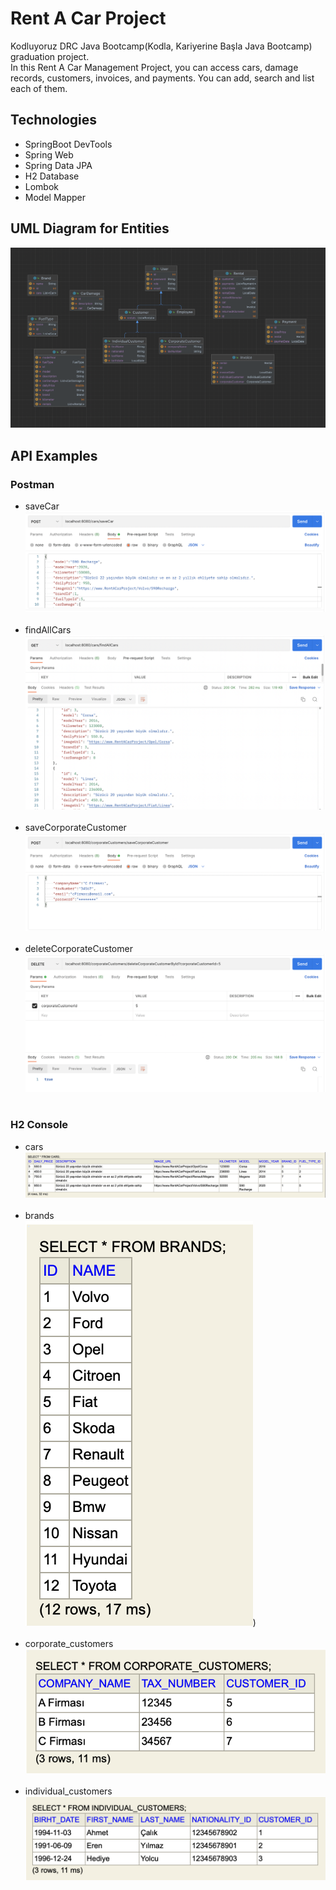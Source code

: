 # Rent A Car Project
Kodluyoruz DRC Java Bootcamp(Kodla, Kariyerine Başla Java Bootcamp) graduation project. <br/>
In this Rent A Car Management Project, you can access cars, damage records, customers, invoices, and payments. You can add, search and list each of them.

## Technologies
- SpringBoot DevTools 
- Spring Web
- Spring Data JPA
- H2 Database
- Lombok
- Model Mapper

## UML Diagram for Entities
![UML Diagram for Entities](https://github.com/DRC-JAVA-Bootcamp/bitirme-projesi-EmineOzbek/blob/main/RentACarProject/images/UML_entities.png)

## API Examples
### Postman
- saveCar <br/> 
![saveCar](https://github.com/DRC-JAVA-Bootcamp/bitirme-projesi-EmineOzbek/blob/main/RentACarProject/images/saveCar.png) <br/> <br/>
- findAllCars <br/> 
![findAllCars](https://github.com/DRC-JAVA-Bootcamp/bitirme-projesi-EmineOzbek/blob/main/RentACarProject/images/findAllCars.png) <br/> <br/>
- saveCorporateCustomer <br/> 
![saveCorporateCustomer](https://github.com/DRC-JAVA-Bootcamp/bitirme-projesi-EmineOzbek/blob/main/RentACarProject/images/saveCorporateCustomer.png) <br/> <br/>
- deleteCorporateCustomer <br/> 
![deleteCorporateCustomer](https://github.com/DRC-JAVA-Bootcamp/bitirme-projesi-EmineOzbek/blob/main/RentACarProject/images/deleteCorporateCustomer.png) <br/><br/> 
### H2 Console
- cars <br/> 
![cars](https://github.com/DRC-JAVA-Bootcamp/bitirme-projesi-EmineOzbek/blob/main/RentACarProject/images/cars.png) <br/>  <br/> 
- brands <br/> 
![brands](https://github.com/DRC-JAVA-Bootcamp/bitirme-projesi-EmineOzbek/blob/main/RentACarProject/images/brands.png)) <br/>  <br/> 
- corporate_customers <br/> 
![corporate_customers](https://github.com/DRC-JAVA-Bootcamp/bitirme-projesi-EmineOzbek/blob/main/RentACarProject/images/corporate_customers.png) <br/>  <br/> 
- individual_customers <br/> 
![individual_customers](https://github.com/DRC-JAVA-Bootcamp/bitirme-projesi-EmineOzbek/blob/main/RentACarProject/images/individual_customers.png) <br/>  <br/> 
